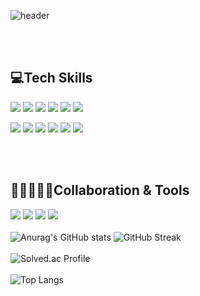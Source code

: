 ![header](https://capsule-render.vercel.app/api?type=wave&color=gradient&height=300&section=header&text=rlaghdtlr012%20Github&fontSize=90)

<br><br>
## 💻Tech Skills
<img src="https://img.shields.io/badge/javascript-F7DF1E?style=flat-square&logo=javascript&logoColor=black"/>    <img src="https://img.shields.io/badge/React-61DAFB?style=flat-square&logo=React&logoColor=black"/>    <img src="https://img.shields.io/badge/Node.js-339933?style=flat-square&logo=Node.js&logoColor=black"/>    <img src="https://img.shields.io/badge/python-9cf?style=flat-square&logo=python&logoColor=white"/>    <img src="https://img.shields.io/badge/jQuery-0769AD?style=flat-square&logo=jQuery&logoColor=white"/>    <img src="https://img.shields.io/badge/JAVA-9cf?style=flat-square&logo=CoffeeScript&logoColor=white"/>   





<img src="https://img.shields.io/badge/HTML5-E34F26?style=flat-square&logo=HTML5&logoColor=white"/>    <img src="https://img.shields.io/badge/CSS3-1572B6?style=flat-square&logo=CSS3&logoColor=white"/>    <img src="https://img.shields.io/badge/C-A8B9CC?style=flat-square&logo=C&logoColor=black"/>    <img src="https://img.shields.io/badge/Oracle-F80000?style=flat-square&logo=Oracle&logoColor=white"/>    <img src="https://img.shields.io/badge/Spring-6DB33F?style=flat-square&logo=Spring&logoColor=white"/>    <img src="https://img.shields.io/badge/TypeScript-3178C6?style=flat-square&logo=TypeScript&logoColor=white"/>    

<br><br>
## 👨🏻‍🤝‍👨🏻Collaboration & Tools
<img src="https://img.shields.io/badge/Git-F05032?style=flat-square&logo=Git&logoColor=white"/>    <img src="https://img.shields.io/badge/Discord-5865F2?style=flat-square&logo=Discord&logoColor=white"/>    <img src="https://img.shields.io/badge/Slack-4A154B?style=flat-square&logo=Slack&logoColor=white"/> <img src="https://img.shields.io/badge/AdobePhotoshop-31A8FF?style=flat-square&logo=AdobePhotoshop&logoColor=white"/>
<br><br>
![Anurag's GitHub stats](https://github-readme-stats.vercel.app/api?username=rlaghdtlr012&show_icons=true&theme=radical)
![GitHub Streak](https://github-readme-streak-stats.herokuapp.com/?user=rlaghdtlr012&theme=dark)
<br><br>
![Solved.ac Profile](http://mazassumnida.wtf/api/v2/generate_badge?boj=rlaghdtlr012)
<br><br>
![Top Langs](https://github-readme-stats.vercel.app/api/top-langs/?username=rlaghdtlr012&langs_count=8)

